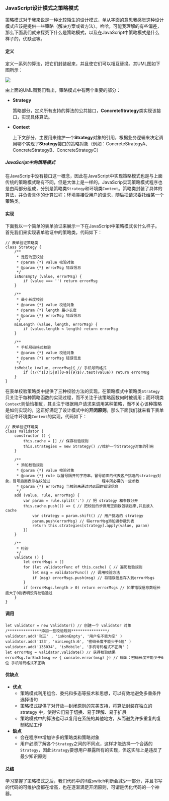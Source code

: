 ### JavaScript设计模式之策略模式

​	策略模式对于我来说是一种比较陌生的设计模式，单从字面的意思我感觉这种设计模式应该是提供一些策略（解决方案或者方法）。哈哈，可能我理解的有些偏差，那么下面我们就来探究下什么是策略模式，以及在JavaScript中策略模式是什么样子的，优缺点等。

#### 定义

定义一系列的算法，把它们封装起来，并且使它们可以相互替换。其UML图如下图所示：

![](http://ww1.sinaimg.cn/mw690/d8f33188ly1fu7a3v3dzij20jh06240m.jpg)

由上面的UML图我们看出，策略模式中有两个重要的部分：

* **Strategy**

  策略部分，定义所有支持的算法的公共接口，**ConcreteStrategy**类实现该接口，实现具体算法。

* **Context**

  上下文部分，主要用来维护一个**Strategy**对象的引用，根据业务逻辑来决定调用哪个实现了**Strategy**接口的策略对象（例如：ConcreteStrategyA、ConcreteStrategyB、ConcreteStrategyC）

##### JavaScript中的策略模式

在JavaScrip中没有接口这一概念，因此在JavaScript中实现策略模式也是与上面传统的策略模式略有不同，但是大体上是一样的。JavaScrip实现策略模式程序也是由两部分组成，分别是策略类`Strategy`和环境类`Context`。策略类封装了具体的算法，并负责具体的计算过程；环境类接受用户的请求，随后把请求委托给某一个策略类。

#### 实现

下面我以一个简单的表单验证来展示一下在JavaScript中策略模式长什么样子。首先我们来实现表单验证中的策略类，代码如下：

```
// 表单验证策略类
class Strategy {
    /**
     * 是否为空校验
     * @param {*} value 校验对象
     * @param {*} errorMsg 错误信息
     */
    isNonEmpty (value, errorMsg) {
        if (value === '') return errorMsg
    }
    
    /**
     * 最小长度校验
     * @param {*} value 校验对象
     * @param {*} length 最小长度
     * @param {*} errorMsg 错误信息
     */
    minLength (value, length, errorMsg) { 
        if (value.length < length) return errorMsg
    }

    /**
     * 手机号码格式校验
     * @param {*} value 校验对象
     * @param {*} errorMsg 错误信息
     */
    isMobile (value, errorMsg){ // 手机号码格式
        if (!/(^1[3|5|8][0-9]{9}$)/.test(value)) return errorMsg
    }
}
```

​	在表单校验策略类中提供了三种校验方法的实现。在策略模式中策略类`Strategy`只关注于每种策略函数的实现过程，而不关注于该策略函数何时被调用；而环境类`Context`则恰恰相反，其关注于根据用户请求来调用某种策略，而不关心该种策略是如何实现的，这正好满足了设计模式中的**开闭原则**。那么下面我们就来看下表单验证中环境类`Context`的实现，代码如下：

```
// 表单验证环境类
class Validator {
    constructor () {
        this.cache = [] // 保存校验规则
        this.strategies = new Strategy() //维护一个Strategy对象的引用
    }

    /**
     * 添加校验规则
     * @param {*} value 校验对象
     * @param {*} rule 以冒号隔开的字符串。冒号前面的代表客户挑选的strategy对象，冒号后面表示在校验过						 程中所必需的一些参数
     * @param {*} errorMsg 当校验未通过时返回的错误信息
     */
    add (value, rule, errorMsg) {
        var param = rule.split(':') // 把 strategy 和参数分开
        this.cache.push(() => { // 把校验的步骤用空函数包装起来,并且放入cache
            var strategy = param.shift() // 用户挑选的 strategy
            param.push(errorMsg) // 将errorMsg添加进参数列表
            return this.strategies[strategy].apply(value, param)
        })
    }

    /**
     * 检验
     */
    validate () {
        let errorMsgs = []
        for (let validatorFunc of this.cache) { // 遍历检验规则
            let msg = validatorFunc() // 调用校验方法
            if (msg) errorMsgs.push(msg) // 将错误信息存入到errorMsgs
        }
        if (errorMsgs.length > 0) return errorMsgs // 如果错误信息数组长度大于0则表明没有校验通过
    }
}
```

#### 调用

```
let validator = new Validator() // 创建一个 validator 对象
/***************添加一些校验规则****************/
validator.add('张三' , 'isNonEmpty', '用户名不能为空' )
validator.add('123', 'minLength:6', '密码长度不能少于6位' )
validator.add('135034', 'isMobile', '手机号码格式不正确' )
let errorMsg = validator.validate() // 获得校验结果
errorMsg.forEach(msg => { console.error(msg) }) // 输出：密码长度不能少于6位 手机号码格式不正确
```

#### 优缺点

* **优点**
  * 策略模式利用组合、委托和多态等技术和思想，可以有效地避免多重条件选择语句
  * 策略模式提供了对开放—封闭原则的完美支持，将算法封装在独立的 strategy 中，使得它们易于切换、易于理解、易于扩展
  * 策略模式中的算法也可以复用在系统的其他地方，从而避免许多重复的复制粘贴工作
* **缺点**
  * 会在程序中增加许多的策略类和策略对象
  * 用户必须了解各个`Strategy`之间的不同点，这样才能选择一个合适的`Strategy`，因此`Strategy`要想用户暴露所有的实现，但这实际上是违反了最少知识原则

#### 总结

​	学习掌握了策略模式之后，我们代码中的if或switch判断会减少一部分，并且书写的代码的可维护度都在增高，也在逐渐满足开闭原则，可谓是优化代码的一个神器。